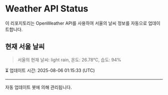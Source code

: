 
# Weather API Status

이 리포지토리는 OpenWeather API를 사용하여 서울의 날씨 정보를 자동으로 업데이트합니다.

## 현재 서울 날씨
> 서울의 현재 날씨: light rain, 온도: 26.78°C, 습도: 94%

⏳ 업데이트 시간: 2025-08-06 01:15:33 (UTC)

---
자동 업데이트 봇에 의해 관리됩니다.
